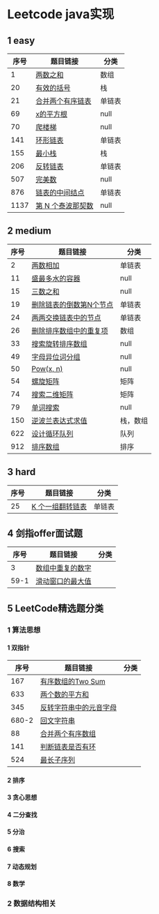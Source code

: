 
# Leetcode java实现

## 1 easy

| 序号 | 题目链接 | 分类 |
| --- | --- | --- |
| 1 | [两数之和](./code/1.md)   | 数组 |
| 20 | [有效的括号](./code/20.md)  | 栈 |
| 21 | [合并两个有序链表](./code/21.md)    | 单链表 |
| 69 | [x的平方根](./code/69.md) | null |
| 70 | [爬楼梯](./code/70.md) | null |
| 141 | [环形链表](./code/141.md)   | 单链表 |
| 155 | [最小栈](./code/155.md)  | 栈 |
| 206 | [反转链表](./code/206.md)    | 单链表 |
| 507 | [完美数](./code/507.md)   | null |
| 876 | [链表的中间结点](./code/876.md) | 单链表 |
| 1137 | [第 N 个泰波那契数](./code/1137.md)  | null |

## 2 medium 

| 序号 | 题目链接 | 分类 |
| --- | --- | --- |
| 2 | [两数相加](./code/2.md) | 单链表 |
| 11 | [盛最多水的容器](./code/11.md) | null |
| 15 | [三数之和](./code/15.md) | null |
| 19 | [删除链表的倒数第N个节点](./code/19.md) | 单链表 |
| 24 | [两两交换链表中的节点](./code/24.md) | 单链表 |
| 26 | [删除排序数组中的重复项](./code/26.md) | 数组 |
| 33 | [搜索旋转排序数组](./code/33.md) | null |
| 49 | [字母异位词分组](./code/49.md) | null |
| 50 | [Pow(x, n)](./code/50.md) | null |
| 54 | [螺旋矩阵](./code/54.md)| 矩阵 |
| 74 | [ 搜索二维矩阵](./code/74.md)| 矩阵 |
| 79 | [单词搜索](./code/79.md)| null |
| 150 | [逆波兰表达式求值](./code/150.md) | 栈，数组 |
| 622 | [设计循环队列](./code/622.md) | 队列 |
| 912 | [排序数组](./code/912.md) | 排序 |

## 3 hard

| 序号 | 题目链接 | 分类 |
| --- | --- | --- |
| 25 | [K 个一组翻转链表](./code/25.md) | 单链表 |

## 4 剑指offer面试题

| 序号 | 题目链接 | 分类 |
| --- | --- | --- |
| 3 | [数组中重复的数字](./code/jz03.md) |  |
| 59-1 | [滑动窗口的最大值](./note/Jz59-1.md)  |  |

## 5 LeetCode精选题分类  

### 1 算法思想

#### 1 双指针   

| 序号 | 题目链接 | 分类 |
| --- | --- | --- |
| 167 | [有序数组的Two Sum](./src/com/github/xioc/problems/Main167.java)  |  |
| 633 | [两个数的平方和](./src/com/github/xioc/problems/Main633.java) |  |
| 345 | [反转字符串中的元音字母](./src/com/github/xioc/problems/Main345.java) |  |
| 680-2 | [回文字符串 ](./src/com/github/xioc/problems/Main680ii.java) |  |
| 88 | [合并两个有序数组](./src/com/github/xioc/problems/Main88.java) |  |
| 141 | [判断链表是否有环](./src/com/github/xioc/problems/Main141.java) |  |
| 524 | [最长子序列](./src/com/github/xioc/problems/Main524.java) |  |
    
#### 2 排序  

#### 3 贪心思想  
#### 4 二分查找
#### 5 分治
#### 6 搜索
#### 7 动态规划  
#### 8 数学  
### 2 数据结构相关